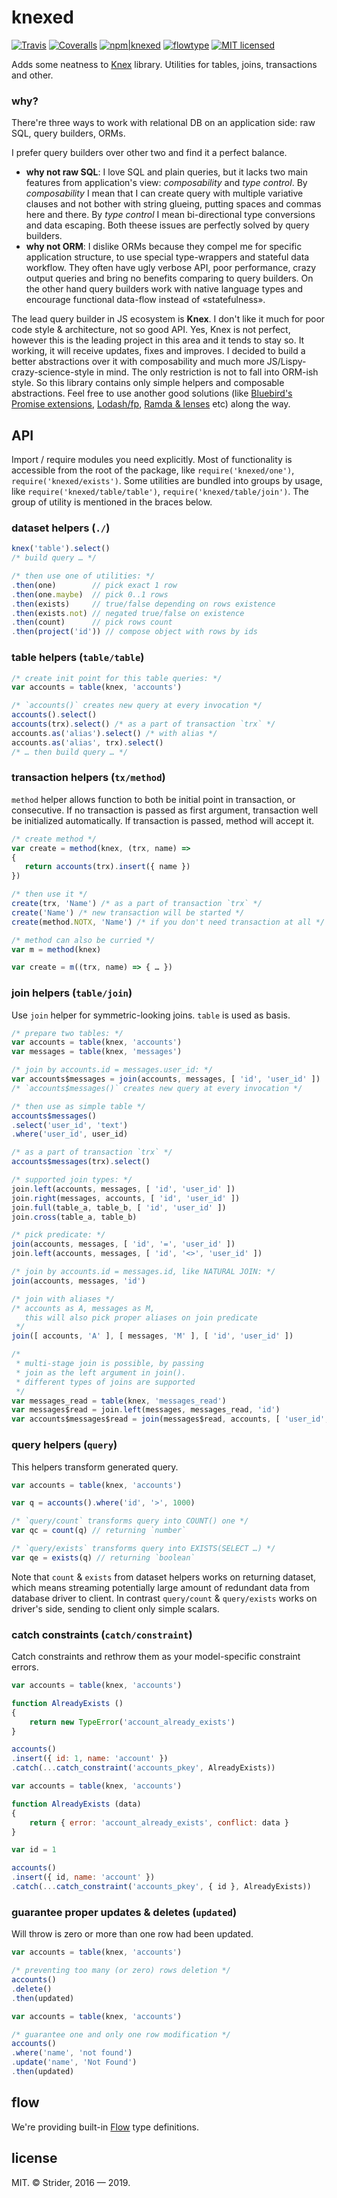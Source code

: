 # knexed

[![Travis](https://img.shields.io/travis/StreetStrider/knexed.svg?style=flat-square)](https://travis-ci.org/StreetStrider/knexed)
[![Coveralls](https://img.shields.io/coveralls/StreetStrider/knexed.svg?style=flat-square)](https://coveralls.io/github/StreetStrider/knexed)
[![npm|knexed](http://img.shields.io/badge/npm-knexed-CB3837.svg?style=flat-square)](https://www.npmjs.org/package/knexed)
[![flowtype](http://img.shields.io/badge/flow-type-EBBF3A.svg?style=flat-square)](#flow)
[![MIT licensed](http://img.shields.io/badge/license-MIT-brightgreen.svg?style=flat-square)](license.txt)

Adds some neatness to [Knex](http://knexjs.org/) library. Utilities for tables, joins, transactions and other.

### why?
There're three ways to work with relational DB on an application side: raw SQL, query builders, ORMs.

I prefer query builders over other two and find it a perfect balance.

* **why not raw SQL**: I love SQL and plain queries, but it lacks two main features from application's view: *composability* and *type control*. By *composability* I mean that I can create query with multiple variative clauses and not bother with string glueing, putting spaces and commas here and there. By *type control* I mean bi-directional type conversions and data escaping. Both theese issues are perfectly solved by query builders.
* **why not ORM**: I dislike ORMs because they compel me for specific application structure, to use special type-wrappers and stateful data workflow. They often have ugly verbose API, poor performance, crazy output queries and bring no benefits comparing to query builders. On the other hand query builders work with native language types and encourage functional data-flow instead of «statefulness».

The lead query builder in JS ecosystem is **Knex**. I don't like it much for poor code style & architecture, not so good API. Yes, Knex is not perfect, however this is the leading project in this area and it tends to stay so. It working, it will receive updates, fixes and improves. I decided to build a better abstractions over it with composability and much more JS/Lispy-crazy-science-style in mind. The only restriction is not to fall into ORM-ish style. So this library contains only simple helpers and composable abstractions. Feel free to use another good solutions (like [Bluebird's Promise extensions](http://bluebirdjs.com/docs/api-reference.html), [Lodash/fp](https://github.com/lodash/lodash/wiki/FP-Guide), [Ramda & lenses](http://ramdajs.com/) etc) along the way.

## API
Import / require modules you need explicitly. Most of functionality is accessible from the root of the package, like `require('knexed/one')`, `require('knexed/exists')`. Some utilities are bundled into groups by usage, like `require('knexed/table/table')`, `require('knexed/table/join')`. The group of utility is mentioned in the braces below.

### dataset helpers (`./`)
```js
knex('table').select()
/* build query … */

/* then use one of utilities: */
.then(one)        // pick exact 1 row
.then(one.maybe)  // pick 0..1 rows
.then(exists)     // true/false depending on rows existence
.then(exists.not) // negated true/false on existence
.then(count)      // pick rows count
.then(project('id')) // compose object with rows by ids
```

### table helpers (`table/table`)
```js
/* create init point for this table queries: */
var accounts = table(knex, 'accounts')

/* `accounts()` creates new query at every invocation */
accounts().select()
accounts(trx).select() /* as a part of transaction `trx` */
accounts.as('alias').select() /* with alias */
accounts.as('alias', trx).select()
/* … then build query … */
```

### transaction helpers (`tx/method`)
`method` helper allows function to both be initial point in transaction, or consecutive.
If no transaction is passed as first argument, transaction well be initialized automatically.
If transaction is passed, method will accept it.
```js
/* create method */
var create = method(knex, (trx, name) =>
{
   return accounts(trx).insert({ name })
})

/* then use it */
create(trx, 'Name') /* as a part of transaction `trx` */
create('Name') /* new transaction will be started */
create(method.NOTX, 'Name') /* if you don't need transaction at all */

/* method can also be curried */
var m = method(knex)

var create = m((trx, name) => { … })
```

### join helpers (`table/join`)
Use `join` helper for symmetric-looking joins. `table` is used as basis.
```js
/* prepare two tables: */
var accounts = table(knex, 'accounts')
var messages = table(knex, 'messages')

/* join by accounts.id = messages.user_id: */
var accounts$messages = join(accounts, messages, [ 'id', 'user_id' ])
/* `accounts$messages()` creates new query at every invocation */

/* then use as simple table */
accounts$messages()
.select('user_id', 'text')
.where('user_id', user_id)

/* as a part of transaction `trx` */
accounts$messages(trx).select()

/* supported join types: */
join.left(accounts, messages, [ 'id', 'user_id' ])
join.right(messages, accounts, [ 'id', 'user_id' ])
join.full(table_a, table_b, [ 'id', 'user_id' ])
join.cross(table_a, table_b)

/* pick predicate: */
join(accounts, messages, [ 'id', '=', 'user_id' ])
join.left(accounts, messages, [ 'id', '<>', 'user_id' ])

/* join by accounts.id = messages.id, like NATURAL JOIN: */
join(accounts, messages, 'id')

/* join with aliases */
/* accounts as A, messages as M,
   this will also pick proper aliases on join predicate
 */
join([ accounts, 'A' ], [ messages, 'M' ], [ 'id', 'user_id' ])

/*
 * multi-stage join is possible, by passing
 * join as the left argument in join().
 * different types of joins are supported
 */
var messages_read = table(knex, 'messages_read')
var messages$read = join.left(messages, messages_read, 'id')
var accounts$messages$read = join(messages$read, accounts, [ 'user_id', 'id' ])
```

### query helpers (`query`)
This helpers transform generated query.
```js
var accounts = table(knex, 'accounts')

var q = accounts().where('id', '>', 1000)

/* `query/count` transforms query into COUNT() one */
var qc = count(q) // returning `number`

/* `query/exists` transforms query into EXISTS(SELECT …) */
var qe = exists(q) // returning `boolean`
```

Note that `count` & `exists` from dataset helpers works on returning
dataset, which means streaming potentially large amount of redundant data from
database driver to client. In contrast `query/count` & `query/exists`
works on driver's side, sending to client only simple scalars.

### catch constraints (`catch/constraint`)
Catch constraints and rethrow them as your model-specific constraint errors.
```js
var accounts = table(knex, 'accounts')

function AlreadyExists ()
{
	return new TypeError('account_already_exists')
}

accounts()
.insert({ id: 1, name: 'account' })
.catch(...catch_constraint('accounts_pkey', AlreadyExists))
```

```js
var accounts = table(knex, 'accounts')

function AlreadyExists (data)
{
	return { error: 'account_already_exists', conflict: data }
}

var id = 1

accounts()
.insert({ id, name: 'account' })
.catch(...catch_constraint('accounts_pkey', { id }, AlreadyExists))
```

### guarantee proper updates & deletes (`updated`)
Will throw is zero or more than one row had been updated.
```js
var accounts = table(knex, 'accounts')

/* preventing too many (or zero) rows deletion */
accounts()
.delete()
.then(updated)
```

```js
var accounts = table(knex, 'accounts')

/* guarantee one and only one row modification */
accounts()
.where('name', 'not found')
.update('name', 'Not Found')
.then(updated)
```

## flow
We're providing built-in [Flow](https://flowtype.org/) type definitions.

## license
MIT.
© Strider, 2016 — 2019.
